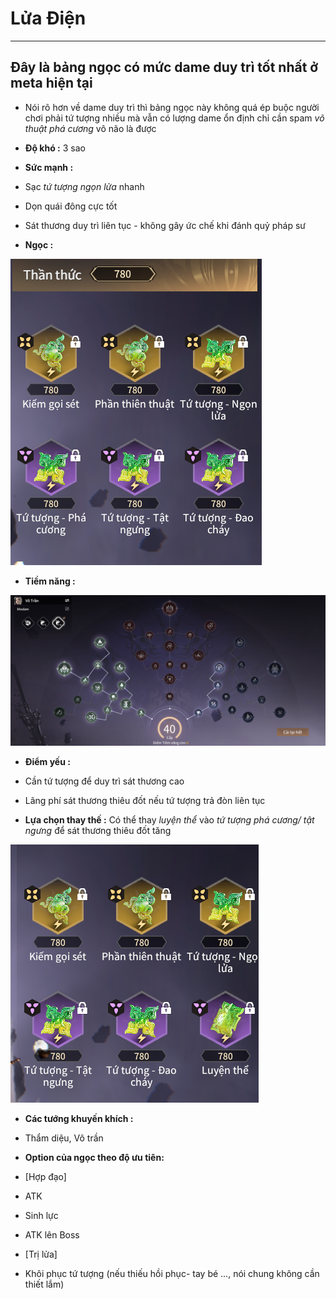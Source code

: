 # Lửa Điện

---


## Đây là bảng ngọc có mức dame duy trì tốt nhất ở meta hiện tại 

 - Nói rõ hơn về dame duy trì thì bảng ngọc này không quá ép buộc người chơi phải tứ tượng nhiều mà vẫn có lượng dame ổn định chỉ cần spam *võ thuật phá cương* vô não là được
 - **Độ khó :** 3 sao
 - **Sức mạnh :** 
 - Sạc *tứ tượng ngọn lửa* nhanh
 - Dọn quái đông cực tốt
 - Sát thương duy trì liên tục - không gây ức chế khi đánh quỷ pháp sư 

 - **Ngọc :**

 ![ngocluadien](image-5.png)

 - **Tiềm năng :**


 ![tiemnang](image-16.png)

 - **Điểm yếu :**
 - Cần tứ tượng để duy trì sát thương cao 
 - Lãng phí sát thương thiêu đốt nếu tứ tượng trả đòn liên tục

 - **Lựa chọn thay thế :** Có thể thay *luyện thể* vào *tứ tượng phá cương/ tật ngưng* để sát thương thiêu đốt tăng

  ![alt text](image-8.png)
 - **Các tướng khuyến khích :**
 - Thẩm diệu, Vô trần 

 - **Option của ngọc theo độ ưu tiên:**
  - [Hợp đạo] 
  - ATK
  - Sinh lực
  - ATK lên Boss
  - [Trị lửa]
  - Khôi phục tứ tượng (nếu thiếu hồi phục- tay bé ..., nói chung không cần thiết lắm) 